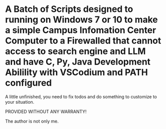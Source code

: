 
# A Batch of Scripts designed to running on Windows 7 or 10 to make a simple Campus Infomation Center Computer to a Firewalled that cannot access to search engine and LLM and have C, Py, Java Development Abilility with VSCodium and PATH configured

A little unfinished, you need to fix todos and do something to customize to your situation.

PROVIDED WITHOUT ANY WARRANTY!

The author is not only me.
